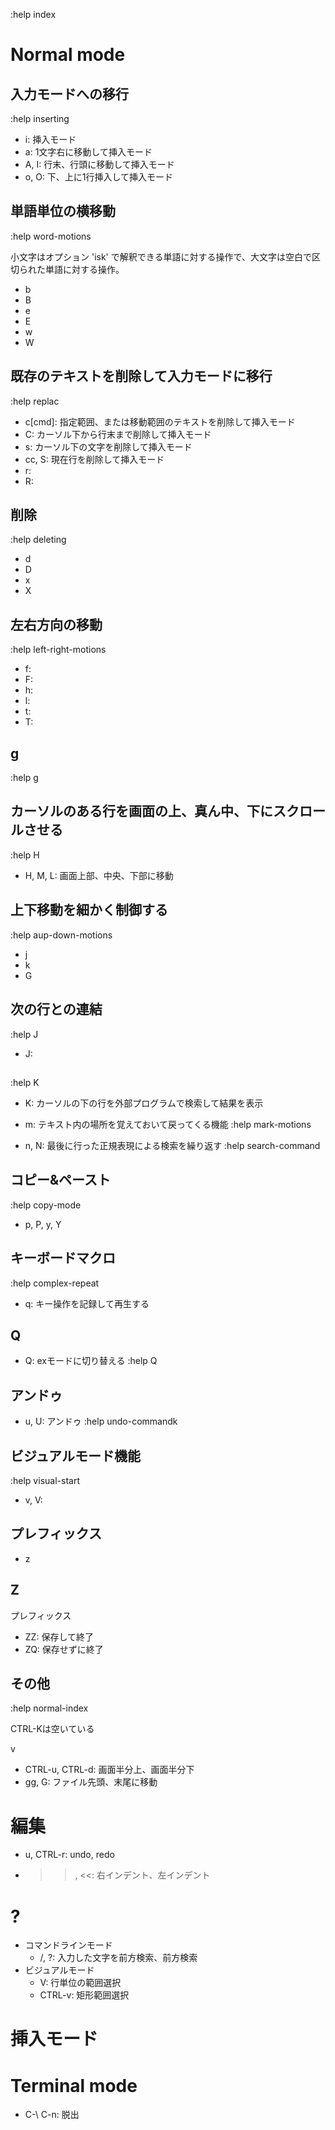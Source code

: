 :help index

# Normal mode

## 入力モードへの移行
:help inserting

- i: 挿入モード
- a: 1文字右に移動して挿入モード
- A, I: 行末、行頭に移動して挿入モード  
- o, O: 下、上に1行挿入して挿入モード

## 単語単位の横移動
:help word-motions

小文字はオプション 'isk' で解釈できる単語に対する操作で、大文字は空白で区切られた単語に対する操作。

- b
- B
- e
- E
- w
- W

## 既存のテキストを削除して入力モードに移行
:help replac

- c[cmd]: 指定範囲、または移動範囲のテキストを削除して挿入モード
- C: カーソル下から行末まで削除して挿入モード
- s: カーソル下の文字を削除して挿入モード
- cc, S: 現在行を削除して挿入モード
- r:
- R:

## 削除
:help deleting

- d
- D
- x
- X

## 左右方向の移動
:help left-right-motions

- f: 
- F:
- h:
- l:
- t:
- T:

## g

:help g

## カーソルのある行を画面の上、真ん中、下にスクロールさせる

:help H

- H, M, L: 画面上部、中央、下部に移動 

## 上下移動を細かく制御する
:help aup-down-motions

- j
- k
- G

## 次の行との連結
:help J

- J: 

## 
:help K

- K: カーソルの下の行を外部プログラムで検索して結果を表示

- m: テキスト内の場所を覚えておいて戻ってくる機能 :help mark-motions
- n, N: 最後に行った正規表現による検索を繰り返す :help search-command

## コピー&ペースト
:help copy-mode

- p, P, y, Y

## キーボードマクロ
:help complex-repeat

- q: キー操作を記録して再生する

## Q

- Q: exモードに切り替える :help Q

## アンドゥ 

- u, U: アンドゥ :help undo-commandk

## ビジュアルモード機能
:help visual-start

- v, V: 

## プレフィックス

- z

## Z

プレフィックス

- ZZ: 保存して終了
- ZQ: 保存せずに終了

## その他

:help normal-index

CTRL-Kは空いている

v
- CTRL-u, CTRL-d: 画面半分上、画面半分下
- gg, G: ファイル先頭、末尾に移動

# 編集

- u, CTRL-r: undo, redo
- >>, <<: 右インデント、左インデント

# ?

- コマンドラインモード
    - /, ?: 入力した文字を前方検索、前方検索
- ビジュアルモード
    - V: 行単位の範囲選択
    - CTRL-v: 矩形範囲選択


# 挿入モード

# Terminal mode
- C-\ C-n: 脱出

